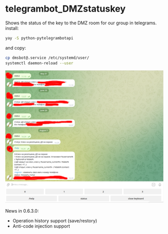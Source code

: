 # telegrambot_DMZstatuskey
Shows the status of the key to the DMZ room for our group in telegrams.
install:
```sh
yay -S python-pytelegrambotapi
```
and copy:
```sh
cp dmsbot@.service /etc/systemd/user/
systemctl daemon-reload --user
```
<img src="https://github.com/oditynet/telegrambot_DMZkeyroom/blob/main/bot.png" title="withwords" width="500" />


News in 0.6.3.0:
 - Operation history support (save/restory)
 - Anti-code injection support
